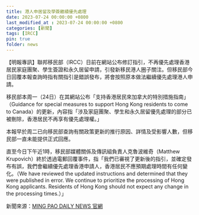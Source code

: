 ```yaml
---
title: 港人申居留及學簽繼續優先處理
date: 2023-07-24 00:00:00 +0800
last_modified_at : 2023-07-24 00:00:00 +0800
categories: [新聞]
tags: [IRCC]
pin: true
folder: news
---
```


【明報專訊】聯邦移民部（IRCC）日前在網站公布修訂指引，不再優先處理香港居民家庭團聚、學生簽證和永久居留申請，引發新移民港人圈子關注。但移民部今日回覆本報查詢時指有關指引是錯誤發布，將會按照原本做法繼續優先處理港人申請。

移民部本周一（24日）在其網站公布「支持香港居民來加拿大的特別措施指南」（Guidance for special measures to support Hong Kong residents to come to Canada）的更新，內容指「涉及家庭團聚、學生和永久居留優先處理的部分已被刪除，香港居民不再享有優先處理權。」

本報早於周二已向移民部查詢有關政策更新的推行原因、詳情及受影響人數，但移民部一直未能提供正式回應。

直至今日下午近1時，移民部媒體關係及傳訊組負責人克魯波維奇（Matthew Krupovich）終於透過電郵回覆事件，指「我們已審視了更新後的指引，並確定發布有誤，我們會繼續優先處理香港申請人，香港居民不應預期處理時間有任何變化。（We have reviewed the updated instructions and determined that they were published in error. We continue to prioritize the processing of Hong Kong applicants. Residents of Hong Kong should not expect any change in the processing times.）」

新聞來源：[MING PAO DAILY NEWS 官網](http://www.mingpaocanada.com/realtimenews/tor/content_canada_new.cfm?aid=420894&m=0)